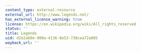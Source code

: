 ```yaml
---
content_type: external-resource
external_url: http://www.legends.net/
has_external_license_warning: true
license: https://en.wikipedia.org/wiki/All_rights_reserved
status: ''
title: Legends
uid: d2e2a60e-900a-4136-8e53-738cea72a085
wayback_url: ''
---
```

